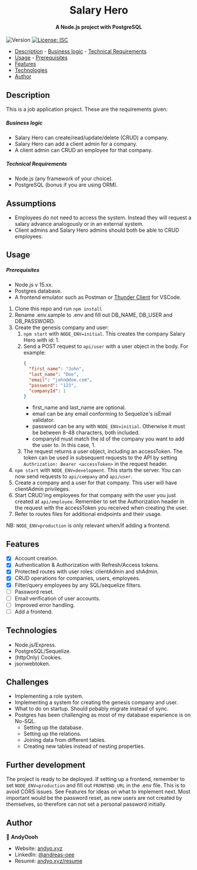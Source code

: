 <h1 align="center">Salary Hero</h1>
<h4 align="center">A Node.js project with PostgreSQL</h4>
<p>
  <img alt="Version" src="https://img.shields.io/badge/version-0.1.0-blue.svg?cacheSeconds=2592000" />
  <a href="#" target="_blank">
    <img alt="License: ISC" src="https://img.shields.io/badge/License-ISC-yellow.svg" />
  </a>
</p>

- [Description](#description) - [Business logic](#business-logic) - [Technical Requirements](#technical-requirements)
- [Usage](#usage) - [Prerequisites](#prerequisites)
- [Features](#features)
- [Technologies](#technologies)
- [Author](#author)

## Description

This is a job application project. These are the requirements given:

##### Business logic

- Salary Hero can create/read/update/delete (CRUD) a company.
- Salary Hero can add a client admin for a company.
- A client admin can CRUD an employee for that company.

##### Technical Requirements

- Node.js (any framework of your choice).
- PostgreSQL (bonus if you are using ORM).

## Assumptions

- Employees do not need to access the system. Instead they will request a salary advance analogously or in an external system.
- Client admins and Salary Hero admins should both be able to CRUD employees.

## Usage

##### Prerequisites

- Node.js v 15.xx.
- Postgres database.
- A frontend emulator such as Postman or [Thunder Client](https://marketplace.visualstudio.com/items?itemName=rangav.vscode-thunder-client) for VSCode.

1. Clone this repo and run `npm install`
2. Rename .env.sample to .env and fill out DB_NAME, DB_USER and DB_PASSWORD.
3. Create the genesis company and user:
   1. `npm start` with `NODE_ENV=initial`. This creates the company Salary Hero with id: 1.
   2. Send a POST request to `api/user` with a user object in the body. For example:
      ```json
      {
        "first_name": "John",
        "last_name": "Doe",
        "email": "john@doe.com",
        "password": "123",
        "companyId": 1
      }
      ```
      - first_name and last_name are optional.
      - email can be any email conforming to Sequelize's isEmail validator.
      - password can be any with `NODE_ENV=initial`. Otherwise it must be between 8-48 characters, both included.
      - companyId must match the id of the company you want to add the user to. In this case, 1.
   3. The request returns a user object, including an accessToken. The token can be used in subsequent requests to the API by setting `Authrization: Bearer <accessToken>` in the request header.
4. `npm start` with `NODE_ENV=development`. This starts the server. You can now send requests to `api/company` and `api/user`.
5. Create a company and a user for that company. This user will have clientAdmin privileges.
6. Start CRUD'ing employees for that company with the user you just created at `api/employee`. Remember to set the Authorization header in the request with the accessToken you received when creating the user.
7. Refer to routes files for additional endpoints and their usage.

NB: `NODE_ENV=production` is only relevant when/if adding a frontend.

## Features

- [x] Account creation.
- [x] Authentication & Authorization with Refresh/Access tokens.
- [x] Protected routes with user roles: clientAdmin and shAdmin.
- [x] CRUD operations for companies, users, employees.
- [x] Filter/query employees by any SQL/sequelize filters.
- [ ] Password reset.
- [ ] Email verification of user accounts.
- [ ] Improved error handling.
- [ ] Add a frontend.

## Technologies

- Node.js/Express.
- PostgreSQL/Sequelize.
- (httpOnly) Cookies.
- jsonwebtoken.

## Challenges

- Implementing a role system.
- Implementing a system for creating the genesis company and user.
- What to do on startup. Should pobably migrate instead of sync.
- Postgres has been challenging as most of my database experience is on No-SQL.
  - Setting up the database.
  - Setting up the relations.
  - Joining data from different tables.
  - Creating new tables instead of nesting properties.

## Further development

The project is ready to be deployed. If setting up a frontend, remember to set `NODE_ENV=production` and fill out `FRONTEND_URL` in the .env file. This is to avoid CORS issues. See Features for ideas on what to implement next. Most important would be the password reset, as new users are not created by themselves, so therefore can not set a personal password initially.

## Author

👤 **AndyOooh**

- Website: [andyo.xyz](https://www.andyo.xyz/)
- LinkedIn: [@andreas-oee](https://www.linkedin.com/in/andreas-oee/)
- Resumé: [andyo.xyz/resume](https://www.andyo.xyz/static/media/Andreas%20Oee%20-%20Junior%20Full%20Stack%20-%20Resume.ab537effccc087b4a020.pdf)

